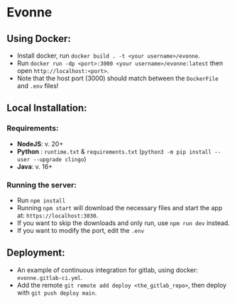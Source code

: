 # Evonne

## Using Docker:
* Install docker, run `docker build . -t <your username>/evonne`. 
* Run `docker run -dp <port>:3000 <your username>/evonne:latest` then open `http://localhost:<port>`.
* Note that the host port (3000) should match between the `DockerFile` and  `.env` files!

## Local Installation: 
### Requirements:
* **NodeJS**: v. 20+ 
* **Python** : `runtime.txt` & `requirements.txt` (`python3 -m pip install --user --upgrade clingo`)
* **Java**: v. 16+

### Running the server:
* Run `npm install`
* Running `npm start` will download the necessary files and start the app at: `https://localhost:3030`. 
* If you want to skip the downloads and only run, use `npm run dev` instead.
* If you want to modify the port, edit the `.env`

## Deployment: 
* An example of continuous integration for gitlab, using docker: `evonne.gitlab-ci.yml`.
* Add the remote `git remote add deploy <the_gitlab_repo>`, then deploy with `git push deploy main`.
